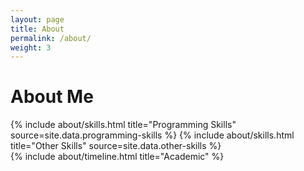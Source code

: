 ```yaml
---
layout: page
title: About
permalink: /about/
weight: 3
---
```


# **About Me**

[//]: # ( Hi I am **{{ site.author.name }}** :wave:,<br>)

<div class="row">
{% include about/skills.html title="Programming Skills" source=site.data.programming-skills %}
{% include about/skills.html title="Other Skills" source=site.data.other-skills %}
</div>

<div class="row">
{% include about/timeline.html title="Academic" %}
</div>
